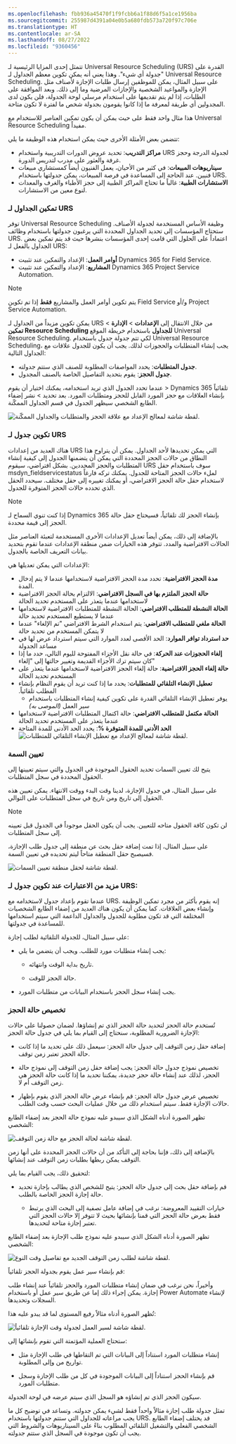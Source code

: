 ```yaml
---
ms.openlocfilehash: fbb936a45470f1f9fcbb6a1f88d6f5a1ce1956ba
ms.sourcegitcommit: 255987d4391a04e0b5a680fdb573a720f97c706e
ms.translationtype: HT
ms.contentlocale: ar-SA
ms.lasthandoff: 08/27/2022
ms.locfileid: "9360456"
---
```

تتمثل إحدى المزايا الرئيسية لـ Universal Resource Scheduling (URS) القدرة على "جدولة أي شيء". وهذا يعني أنه يمكن تكوين معظم الجداول لـ Universal Resource Scheduling. على سبيل المثال، يمكن للموظفين إرسال طلبات الإجازة لأصناف مثل الإجازة والمواعيد الشخصية والإجازات المرضية وما إلى ذلك. وبعد الموافقة على الطلبات، إذا لم يتم تقديمها على استخدام مرسلي لوحة الجدولة، فلن يكون لدى المجدولين أي طريقة لمعرفة ما إذا كانوا يقومون بجدولة شخص ما لفترة لا تكون متاحة.

هذا مثال واحد فقط على حيث يمكن أن يكون تمكين العناصر للاستخدام مع Universal Resource Scheduling مفيداً.

تتضمن بعض الأمثلة الأخرى حيث يمكن استخدام هذه الوظيفة ما يلي:

-   **مراكز التدريب**: تحديد عروض الدورات التدريبية واستخدام URS لجدولة الدرجة وحجز غرفة والعثور على مدرب لتدريس الدورة.
-   **سيناريوهات المبيعات**: في كثير من الأحيان، يعمل الفنيون أيضاً كمستشاري مبيعات فنيين. عند الحاجة إلى المساعدة في فرصة المبيعات، يمكن جدولتها باستخدام URS.
-   **الاستشارات الطبية**: غالباً ما تحتاج المراكز الطبية إلى حجز الأطباء والغرف والمعدات لنوع معين من الاستشارات.

### <a name="enabling-tables-for-urs"></a>تمكين الجداول لـ URS

توفر Universal Resource Scheduling وظيفة الأساس المستخدمة لجدولة الأصناف. ستحتاج المؤسسات إلى تحديد الجداول المحددة التي يرغبون جدولتها باستخدام وظائف URS. اعتماداً على الحلول التي قامت إحدى المؤسسات بنشرها حيث قد يتم تمكين بعض الجداول بالفعل لـ URS:

-   **أوامر العمل**: الإعداد والتمكين عند تثبيت Dynamics 365 for Field Service.
-   **المشاريع**: الإعداد والتمكين عند تثبيت Dynamics 365 Project Service Automation.

> [!NOTE]
> يتم تكوين أوامر العمل والمشاريع **فقط** إذا تم تكوين Field Service و/أو Project Service Automation.

يمكن تكوين مزيداً من الجداول لـ URS من خلال الانتقال إلى **الإعدادات** > **الإدارة** > **تمكين Resource Scheduling للجداول** باستخدام خريطة الموقع Universal Resource Scheduling. لكي تتم جدولة جدول باستخدام Universal Resource Scheduling، يجب إنشاء المتطلبات والحجوزات لذلك. يجب أن يكون للجدول علاقات مع الجداول التالية:

-   **جدول المتطلبات**: يحدد المواصفات المطلوبة للصنف الذي ستتم جدولته.
-   **جدول الحجز**: يقوم بتحديد التفاصيل الخاصة بالصنف المجدول.

عندما تحدد الجدول الذي تريد استخدامه، يمكنك اختيار أن يقوم > Dynamics 365 تلقائياً بإنشاء العلاقات مع حجز المورد القابل للحجز ومتطلبات المورد. بعد تحديد > نشر إضفاء الطابع الشخصي سيظهر الجدول في قسم الجداول الممكّنة.

![لقطة شاشة لمعالج الإعداد مع علاقة الحجز والمتطلبات والجداول الممكّنة.](../media/URS-Unit5-1.png)

### <a name="configuring-a-table-for-urs"></a>تكوين جدول لـ URS

هناك العديد من إعدادات URS التي يمكن تحديدها لأحد الجداول. يمكن أن يتراوح هذا النطاق من حالات الحجز المحددة التي يمكن أن يتضمنها الجدول إلى كيفية إنشاء المتطلبات والحجز المحددين. بشكل افتراضي، سيقوم URS سوف باستخدام حقل msdyn\_fieldservicestatus لملء حالات الحجز المتاحة للجدول. يمكنك تركه فارغاً لاستخدام حقل حالة الحجز الافتراضي، أو يمكنك تغييره إلى حقل مختلف. سيحدد الحقل الذي تحدده حالات الحجز المتوفرة للجدول.

> [!NOTE]
> إذا كنت تنوي السماح لـ Dynamics 365 بإنشاء الحجز لك تلقائياً، فسيحتاج حقل حالة الحجز إلى قيمة محددة.

بالإضافة إلى ذلك، يمكن أيضاً تعديل الإعدادات الأخرى المستخدمة لتعبئة العناصر مثل الحالات الافتراضية والمدد. تتوفر هذه الخيارات ضمن منطقة الإعدادات عندما تقوم بتحديد بيانات التعريف الخاصة بالجدول.

الإعدادات التي يمكن تعديلها هي:

-   **‏‫مدة الحجز الافتراضية‬**: تحدد مدة الحجز الافتراضية لاستخدامها عندما لا يتم إدخال المدة.
-   **‏‫حالة الحجز الملتزم بها في السجل الافتراضي**: الالتزام بحالة الحجز الافتراضية لاستخدامها عندما يتعذر على المستخدم تحديد الحالة
-   **‏‫الحالة النشطة للمتطلب الافتراضي**: الحالة النشطة للمتطلبات الافتراضية لاستخدامها عندما لا يستطيع المستخدم تحديد حالة
-   **الحالة ملغي للمتطلب الافتراضي**: يتم استخدام الشرط الافتراضي "تم الإلغاء" عندما لا يتمكن المستخدم من تحديد حالة
-   **‏‫حد استرداد توافر الموارد**: الحد الأقصى لعدد الموارد التي سيتم استرداد عرض لها في مساعد الجدولة
-   **‏‫إلغاء الحجوزات عند الحركة‬**: في حالة نقل الأجزاء المفتوحة لليوم التالي، حدد ما إذا كان سيتم ترك الأجزاء القديمة وتغيير حالتها إلى "إلغاء"
-   **‏‫حالة إلغاء الحجز الافتراضية**: حالة إلغاء الحجز الافتراضية لاستخدامها عندما يتعذر على المستخدم تحديد الحالة
-   **‏‫تعطيل الإنشاء التلقائي للمتطلبات**: يحدد ما إذا كنت تريد أن يقوم النظام بإنشاء المطلب تلقائياً.
    -   يوفر تعطيل الإنشاء التلقائي القدرة على تكوين كيفية إنشاء المتطلبات باستخدام سير العمل *(الموصى به)*
-   **‏‫الحالة مكتمل للمتطلب الافتراضي**: حالة اكتمال المتطلبات الافتراضية لاستخدامها عندما يتعذر على المستخدم تحديد الحالة
-   **الحد الأدنى للمدة المتوفرة %**: يحدد الحد الأدنى للمدة المتاحة‬ ![لقطة شاشة لمعالج الإعداد مع تعطيل الإنشاء التلقائي للمتطلبات.](../media/urs-5-settings.png)
### <a name="attribute-mapping"></a>تعيين السمة

يتيح لك تعيين السمات تحديد الحقول الموجودة في الجدول والتي سيتم تعيينها إلى الحقول المحددة في سجل المتطلبات. 

على سبيل المثال، في جدول الإجازة، لدينا وقت البدء ووقت الانتهاء. يمكن تعيين هذه الحقول إلى تاريخ ومن تاريخ في سجل المتطلبات على التوالي.

> [!NOTE]
> لن تكون كافة الحقول متاحه للتعيين. يجب أن يكون الحقل موجوداً في الجدول قبل تعيينه إلى سجل المتطلبات. 

على سبيل المثال، إذا تمت إضافة حقل بحث عن منطقة إلى جدول طلب الإجازة، فسيصبح حقل المنطقة متاحاً ليتم تحديده في تعيين السمة.

![لقطة شاشة لحقل منطقة تعيين السمات.](../media/urs-5-mapping.png)

### <a name="more-considerations-when-configuring-a-table-for-urs"></a>مزيد من الاعتبارات عند تكوين جدول لـ URS:

عندما تقوم بإعداد جدول لاستخدامه مع URS. إنه يقوم بأكثر من مجرد تمكين الوظيفة وإنشاء بعض العلاقات. كما يمكن أن يكون هناك العديد من إضفاء الطابع الشخصيات المختلفة التي قد تكون مطلوبة للجدول والجداول الداعمة التي سيتم استخدامها للمساعدة في جدولتها.

على سبيل المثال، للجدولة التلقائية لطلب إجازة:

-   يجب إنشاء متطلبات مورد للطلب. ويجب أن يتضمن ما يلي:

    -   تاريخ بداية الوقت وانتهائه.

    -   حالة الحجز للوقت.

-   يجب إنشاء سجل الحجز باستخدام البيانات من متطلبات المورد.

### <a name="booking-status-customization"></a>تخصيص حالة الحجز

تُستخدم حالة الحجز لتحديد حالة الحجز الذي تم إنشاؤها. لضمان حصولنا على حالات الإجازة الضرورية المطلوبة، سنحتاج إلى القيام بما يلي في جدول حالة الحجز:

-   إضافة حقل زمن التوقف إلى جدول حالة الحجز: سيعمل ذلك على تحديد ما إذا كانت حالة الحجز تعتبر زمن توقف.

-   تخصيص نموذج جدول حالة الحجز: يجب إضافة حقل زمن التوقف إلى نموذج حالة الحجز، لذلك عند إنشاء حالة حجز جديدة، يمكننا تحديد ما إذا كانت حالة الحجز هي زمن التوقف أم لا.

-   تخصيص عرض جدول حالة الحجز: قم بإنشاء عرض حالة الحجز الذي يقوم بإظهار حالات الإجازة فقط. سيتم استخدام ذلك من خلال عمليات البحث حسب وقت الطلب.

تظهر الصورة أدناه الشكل الذي سيبدو عليه نموذج حالة الحجز بعد إضفاء الطابع الشخصي:

![لقطة شاشة لحالة الحجز مع حالة زمن التوقف.](../media/URS-Unit5-4.png)

بالإضافة إلى ذلك، فإننا بحاجة إلى التأكد من أن حالات الحجز المحددة على أنها زمن التوقف يمكن ربطها بطلبات زمن التوقف عند إنشائها.

لتحقيق ذلك، يجب القيام بما يلي:

-   قم بإضافة حقل بحث إلى جدول حالة الحجز: يتيح للشخص الذي يطالب بإجازة تحديد حالة إجازة الحجز الخاصة بالطلب.

    -   خيارات التقييد المعروضة: نرغب في إضافة عامل تصفية إلى البحث الذي يرتبط فقط بعرض حالة الحجز التي قمنا بإنشائها بحيث لا تتوفر إلا حالات الحجز التي تعتبر إجازة متاحة لتحديدها.

تظهر الصورة أدناه الشكل الذي سيبدو عليه نموذج طلب الإجازة بعد إضفاء الطابع الشخصي:

![لقطة شاشة لطلب زمن التوقف الجديد مع تفاصيل وقت النوع.](../media/URS-Unit5-5.png)

قم بإنشاء سير عمل يقوم بجدولة الحجز تلقائياً:

وأخيراً، نحن نرغب في ضمان إنشاء متطلبات المورد والحجز تلقائياً عند إنشاء طلب إجازة. يمكن إجراء ذلك إما عن طريق سير عمل أو باستخدام Power Automate لإنشاء السجلات وتحديدها.

تُظهر الصورة أدناه مثالاً رفيع المستوى لما قد يبدو عليه هذا:

![لقطة شاشة لسير العمل لجدولة وقت الإجازة تلقائياً.](../media/URS-Unit5-3.png)

ستحتاج العملية المؤتمتة التي تقوم بإنشائها إلى:

-   إنشاء متطلبات المورد استناداً إلى البيانات التي تم التقاطها في طلب الإجازة مثل تواريخ من وإلى المطلوبة.

-   قم بإنشاء الحجز استناداً إلى البيانات الموجودة في كل من طلب الإجازة وسجل متطلبات المورد.

سيكون الحجز الذي تم إنشاؤه هو السجل الذي سيتم عرضه في لوحة الجدولة.

تمثل جدولة طلب إجازة مثالاً واحداً فقط لشيء يمكن جدولته. وتساعد في توضيح كل ما يجب مراعاته للجداول التي ستتم جدولتها باستخدام URS. قد يختلف إضفاء الطابع الشخصي الفعلي والتشغيل التلقائي المطلوب بناءً على السيناريوهات والشروط التي يجب أن تكون موجودة في السجل الذي ستتم جدولته.
